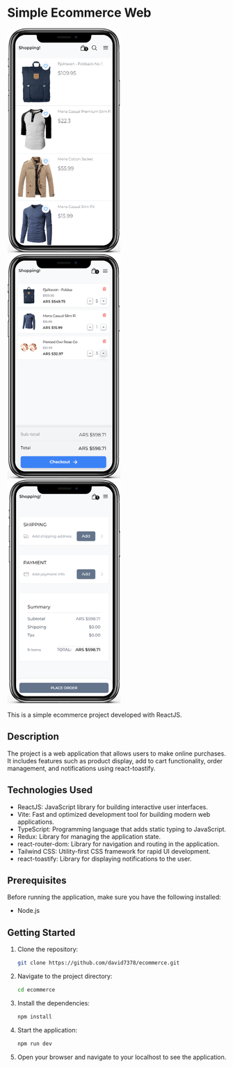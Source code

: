 # Simple Ecommerce Web

<img src="/src/assets/home.png" alt="home-app" width="260px">
<img src="/src/assets/ecommerce.png" alt="ecommerce-app" width="260px">
<img src="/src/assets/checkout.png" alt="checkout-app" width="260px">

This is a simple ecommerce project developed with ReactJS.

## Description

The project is a web application that allows users to make online purchases. It includes features such as product display, add to cart functionality, order management, and notifications using react-toastify.

## Technologies Used

- ReactJS: JavaScript library for building interactive user interfaces.
- Vite: Fast and optimized development tool for building modern web applications.
- TypeScript: Programming language that adds static typing to JavaScript.
- Redux: Library for managing the application state.
- react-router-dom: Library for navigation and routing in the application.
- Tailwind CSS: Utility-first CSS framework for rapid UI development.
- react-toastify: Library for displaying notifications to the user.

## Prerequisites

Before running the application, make sure you have the following installed:

- Node.js

## Getting Started

1. Clone the repository:

   ```bash
   git clone https://github.com/david7378/ecommerce.git

   ```

2. Navigate to the project directory:

   ```bash
   cd ecommerce

   ```

3. Install the dependencies:

   ```bash
   npm install

   ```

4. Start the application:

   ```bash
   npm run dev

   ```

5. Open your browser and navigate to your localhost to see the application.
